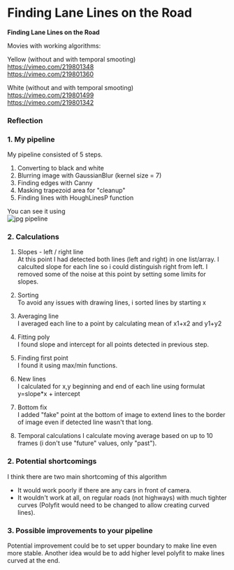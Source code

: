 # **Finding Lane Lines on the Road** 

**Finding Lane Lines on the Road**

Movies with working algorithms:

Yellow  (without and with temporal smooting)  
https://vimeo.com/219801348  
https://vimeo.com/219801360  

White   (without and with temporal smooting)  
https://vimeo.com/219801499  
https://vimeo.com/219801342  

### Reflection

### 1. My pipeline

My pipeline consisted of 5 steps. 
1) Converting to black and white
2) Blurring image with GaussianBlur (kernel size = 7)
3) Finding edges with Canny
4) Masking trapezoid area for "cleanup"
5) Finding lines with HoughLinesP function

You can see it using   
![jpg pipeline](single_image_pipeline.ipynb)


### 2. Calculations

1) Slopes - left / right line  
At this point I had detected both lines (left and right) in one list/array.
I calculted slope for each line so i could distinguish right from left.
I removed some of the noise at this point by setting some limits for slopes.

2) Sorting  
To avoid any issues with drawing lines, i sorted lines by starting x

3) Averaging line  
I averaged each line to a point by calculating mean of x1+x2 and y1+y2

4) Fitting poly  
I found slope and intercept for all points detected in previous step. 

5) Finding first point   
I found it using max/min functions. 

6) New lines  
I calculated for x,y beginning and end of each line using formulat y=slope*x + intercept

7) Bottom fix  
I added "fake" point at the bottom of image to extend lines to the border of image 
even if detected line wasn't that long.

8) Temporal calculations
I calculate moving average based on up to 10 frames (i don't use "future" values, only "past").

### 2. Potential shortcomings 

I think there are two main shortcoming of this algorithm
- It would work poorly if there are any cars in front of camera. 
- It wouldn't work at all, on regular roads (not highways) with much tighter curves 
(Polyfit would need to be changed to allow creating curved lines).


### 3. Possible improvements to your pipeline

Potential improvement could be to set upper boundary to make line even more stable. 
Another idea would be to add higher level polyfit to make lines curved at the end.
